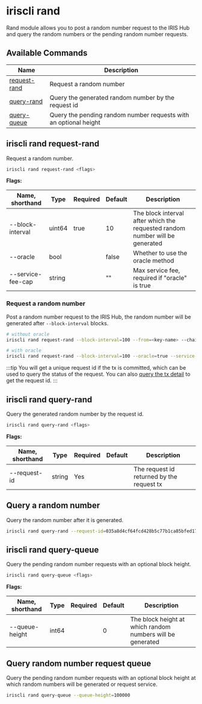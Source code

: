 # iriscli rand

Rand module allows you to post a random number request to the IRIS Hub and query the random numbers or the pending random number requests.

## Available Commands

| Name                                       | Description                                                      |
| ------------------------------------------ | ---------------------------------------------------------------- |
| [request-rand](#iriscli-rand-request-rand) | Request a random number                                          |
| [query-rand](#iriscli-rand-query-rand)     | Query the generated random number by the request id              |
| [query-queue](#iriscli-rand-query-queue)   | Query the pending random number requests with an optional height |

## iriscli rand request-rand

Request a random number.

```bash
iriscli rand request-rand <flags>
```

**Flags:**

| Name, shorthand   | Type   | Required | Default | Description                                                                  |
| ----------------- | ------ | -------- | ------- | ---------------------------------------------------------------------------- |
| --block-interval  | uint64 | true     | 10      | The block interval after which the requested random number will be generated |
| --oracle          | bool   |          | false   | Whether to use the oracle method                                             |
| --service-fee-cap | string |          | ""      | Max service fee, required if "oracle" is true                                |

### Request a random number

Post a random number request to the IRIS Hub, the random number will be generated after `--block-interval` blocks.

```bash
# without oracle
iriscli rand request-rand --block-interval=100 --from=<key-name> --chain-id=irishub --fee=0.3iris --commit

# with oracle
iriscli rand request-rand --block-interval=100 --oracle=true --service-fee-cap=1iris --from=<key-name> --chain-id=irishub --fee=0.3iris --commit
```

:::tip
You will get a unique request id if the tx is committed, which can be used to query the status of the request. You can also [query the tx detail](./tendermint.md#iriscli-tendermint-tx) to get the request id.
:::

## iriscli rand query-rand

Query the generated random number by the request id.

```bash
iriscli rand query-rand <flags>
```

**Flags:**

| Name, shorthand | Type   | Required | Default | Description                               |
| --------------- | ------ | -------- | ------- | ----------------------------------------- |
| --request-id    | string | Yes      |         | The request id returned by the request tx |

## Query a random number

Query the random number after it is generated.

```bash
iriscli rand query-rand --request-id=035a8d4cf64fcd428b5c77b1ca85bfed172d3787be9bdf0887bbe8bbeec3932c
```

## iriscli rand query-queue

Query the pending random number requests with an optional block height.

```bash
iriscli rand query-queue <flags>
```

**Flags:**

| Name, shorthand | Type  | Required | Default | Description                                                |
| --------------- | ----- | -------- | ------- | ---------------------------------------------------------- |
| --queue-height  | int64 |          | 0       | The block height at which random numbers will be generated |

## Query random number request queue

Query the pending random number requests with an optional block height at which random numbers will be generated or request service.

```bash
iriscli rand query-queue --queue-height=100000
```
